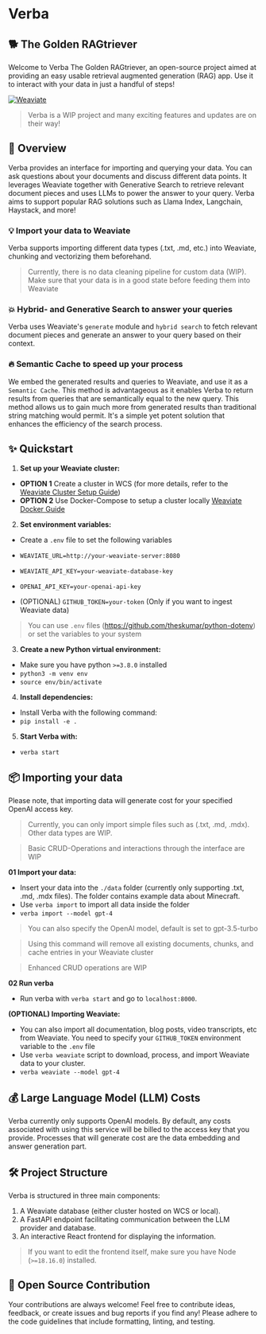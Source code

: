 # Verba 
## 🐕 The Golden RAGtriever

Welcome to Verba The Golden RAGtriever, an open-source project aimed at providing an easy usable retrieval augmented generation (RAG) app. Use it to interact with your data in just a handful of steps!

[![Weaviate](https://img.shields.io/static/v1?label=powered%20by&message=Weaviate%20%E2%9D%A4&color=green&style=flat-square)](https://weaviate.io/) 

> Verba is a WIP project and many exciting features and updates are on their way!

## 🎯 Overview

Verba provides an interface for importing and querying your data. You can ask questions about your documents and discuss different data points.
It leverages Weaviate together with Generative Search to retrieve relevant document pieces and uses LLMs to power the answer to your query. Verba aims to support popular RAG solutions such as Llama Index, Langchain, Haystack, and more!

### 💡 Import your data to Weaviate

Verba supports importing different data types (.txt, .md, etc.) into Weaviate, chunking and vectorizing them beforehand.

> Currently, there is no data cleaning pipeline for custom data (WIP). Make sure that your data is in a good state before feeding them into Weaviate

### 💥 Hybrid- and Generative Search to answer your queries 

Verba uses Weaviate's `generate` module and `hybrid search` to fetch relevant document pieces and generate an answer to your query based on their context. 

### 🔥 Semantic Cache to speed up your process

We embed the generated results and queries to Weaviate, and use it as a `Semantic Cache`.
This method is advantageous as it enables Verba to return results from queries that are semantically equal to the new query. This method allows us to gain much more from generated results than traditional string matching would permit. It's a simple yet potent solution that enhances the efficiency of the search process.

## ✨ Quickstart

1. **Set up your Weaviate cluster:**
- **OPTION 1** Create a cluster in WCS (for more details, refer to the [Weaviate Cluster Setup Guide](https://weaviate.io/developers/wcs/guides/create-instance))
- **OPTION 2** Use Docker-Compose to setup a cluster locally [Weaviate Docker Guide](https://weaviate.io/developers/weaviate/installation/docker-compose)

2. **Set environment variables:**
- Create a `.env` file to set the following variables

- ```WEAVIATE_URL=http://your-weaviate-server:8080```
- ```WEAVIATE_API_KEY=your-weaviate-database-key```
- ```OPENAI_API_KEY=your-openai-api-key```
- (OPTIONAL) ```GITHUB_TOKEN=your-token``` (Only if you want to ingest Weaviate data)
> You can use `.env` files (https://github.com/theskumar/python-dotenv) or set the variables to your system

3. **Create a new Python virtual environment:**
- Make sure you have python `>=3.8.0` installed
- ```python3 -m venv env```
- ```source env/bin/activate```

4. **Install dependencies:**
- Install Verba with the following command:
- ```pip install -e .```

5. **Start Verba with:**
- ```verba start```


## 📦 Importing your data

Please note, that importing data will generate cost for your specified OpenAI access key.
> Currently, you can only import simple files such as (.txt, .md, .mdx). Other data types are WIP.

> Basic CRUD-Operations and interactions through the interface are WIP

**01 Import your data:**
- Insert your data into the `./data` folder (currently only supporting .txt, .md, .mdx files). The folder contains example data about Minecraft.
- Use `verba import` to import all data inside the folder
- `verba import --model gpt-4` 
> You can also specify the OpenAI model, default is set to gpt-3.5-turbo

> Using this command will remove all existing documents, chunks, and cache entries in your Weaviate cluster

> Enhanced CRUD operations are WIP

**02 Run verba**
- Run verba with `verba start` and go to `localhost:8000`.


**(OPTIONAL) Importing Weaviate:**
- You can also import all documentation, blog posts, video transcripts, etc from Weaviate. You need to specify your `GITHUB_TOKEN` environment variable to the `.env` file
- Use `verba weaviate` script to download, process, and import Weaviate data to your cluster.
- `verba weaviate --model gpt-4`

## 💰 Large Language Model (LLM) Costs

Verba currently only supports OpenAI models. By default, any costs associated with using this service will be billed to the access key that you provide. Processes that will generate cost are the data embedding and answer generation part.

## 🛠️ Project Structure

Verba is structured in three main components:

1. A Weaviate database (either cluster hosted on WCS or local).
2. A FastAPI endpoint facilitating communication between the LLM provider and database.
3. An interactive React frontend for displaying the information.

> If you want to edit the frontend itself, make sure you have Node (`>=18.16.0`) installed.

## 💖 Open Source Contribution

Your contributions are always welcome! Feel free to contribute ideas, feedback, or create issues and bug reports if you find any! Please adhere to the code guidelines that include formatting, linting, and testing.
